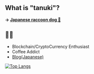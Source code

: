 ## What is "tanuki"?
**-> [Japanese raccoon dog 🦝](https://en.wikipedia.org/wiki/Japanese_raccoon_dog)**

## 🦊🦝
- Blockchain/CryptoCurrency Enthusiast
- Coffee Addict
- [Blog(Japanese)](https://www.foxytanuki.dev/)

[![Top Langs](https://github-readme-stats.vercel.app/api/top-langs/?username=foxytanuki&theme=dracula)](https://github.com/foxytanuki/github-readme-stats)
<!-- ![foxytanuki's GitHub stats](https://github-readme-stats.vercel.app/api?username=foxytanuki&count_private=true&theme=dracula) -->

<!--
**foxytanuki/foxytanuki** is a ✨ _special_ ✨ repository because its `README.md` (this file) appears on your GitHub profile.

Here are some ideas to get you started:

- 🔭 I’m currently working on ...
- 🌱 I’m currently learning ...
- 👯 I’m looking to collaborate on ...
- 🤔 I’m looking for help with ...
- 💬 Ask me about ...
- 📫 How to reach me: ...
- 😄 Pronouns: ...
- ⚡ Fun fact: ...
-->
